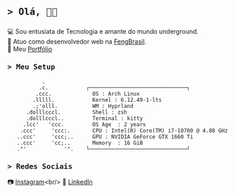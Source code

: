<h2 align="left">
        <samp>&gt; Olá, 👋🤙
        </samp>
</h2>

###

💻 Sou entusiata de Tecnologia e amante do mundo underground. <br/>
📍 Atuo como desenvolvedor web na [FengBrasil](https://fengbrasil.com.br/). <br/>
📖 Meu [Portfólio](https://patrick-b-marques.web.app/)
 
<h3 align="start">
        <samp>&gt; Meu Setup
        </samp>
</h3>

```
           .              
          .c.            ┌───────────────────────────────┐ 
         .ccc.           ​  OS : Arch Linux
        .lllll.          ​  Kernel : 6.12.49-1-lts
        .;'olll.         ​  WM : Hyprland 
      .dolllcccl.        ​  Shell : zsh
      .dolllcccl..         Terminal : kitty 
     .lcc'   'ccc.       ​  OS Age  : 2 years
    .ccc'     'ccc:.      ​ CPU : Intel(R) Core(TM) i7-10700 @ 4.80 GHz
   ..ccc'     'ccc;..      GPU : NVIDIA GeForce GTX 1660 Ti 
   ..ccc'     'cc;..       Memory  : 16 GiB
   ."'            '".    └───────────────────────────────┘  
```

<h3 align="start">
        <samp>&gt; Redes Sociais
        </samp>
</h3>

📷 [Instagram](https://www.instagram.com/patrickmarques__)<br/>
🔗 [LinkedIn](https://www.linkedin.com/in/patrick-belfort-91253b200/)

